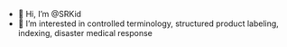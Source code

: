- 👋 Hi, I’m @SRKid
- 👀 I’m interested in controlled terminology, structured product labeling, indexing, disaster medical response




<!---
SRKid/SRKid is a ✨ special ✨ repository because its `README.md` (this file) appears on your GitHub profile.
You can click the Preview link to take a look at your changes.
--->
